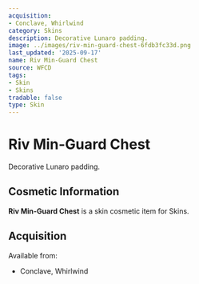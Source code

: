 ```yaml
---
acquisition:
- Conclave, Whirlwind
category: Skins
description: Decorative Lunaro padding.
image: ../images/riv-min-guard-chest-6fdb3fc33d.png
last_updated: '2025-09-17'
name: Riv Min-Guard Chest
source: WFCD
tags:
- Skin
- Skins
tradable: false
type: Skin
---
```


# Riv Min-Guard Chest

Decorative Lunaro padding.

## Cosmetic Information

**Riv Min-Guard Chest** is a skin cosmetic item for Skins.

## Acquisition

Available from:
- Conclave, Whirlwind

